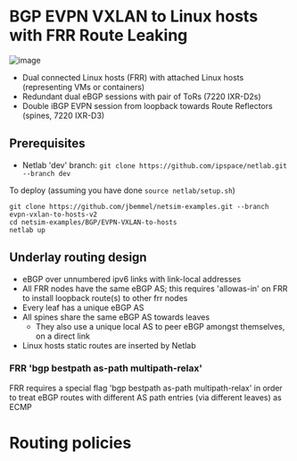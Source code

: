 # BGP EVPN VXLAN to Linux hosts with FRR Route Leaking

![image](https://user-images.githubusercontent.com/2031627/192073414-2c224fd0-e457-47f5-9c7d-862518a4121a.png)

* Dual connected Linux hosts (FRR) with attached Linux hosts (representing VMs or containers)
* Redundant dual eBGP sessions with pair of ToRs (7220 IXR-D2s)
* Double iBGP EVPN session from loopback towards Route Reflectors (spines, 7220 IXR-D3)

## Prerequisites
* Netlab 'dev' branch: ```git clone https://github.com/ipspace/netlab.git --branch dev```

To deploy (assuming you have done ```source netlab/setup.sh```)
```
git clone https://github.com/jbemmel/netsim-examples.git --branch evpn-vxlan-to-hosts-v2
cd netsim-examples/BGP/EVPN-VXLAN-to-hosts
netlab up
```

## Underlay routing design
* eBGP over unnumbered ipv6 links with link-local addresses
* All FRR nodes have the same eBGP AS; this requires 'allowas-in' on FRR to install loopback route(s) to other frr nodes
* Every leaf has a unique eBGP AS
* All spines share the same eBGP AS towards leaves
  + They also use a unique local AS to peer eBGP amongst themselves, on a direct link
* Linux hosts static routes are inserted by Netlab

### FRR 'bgp bestpath as-path multipath-relax'

FRR requires a special flag 'bgp bestpath as-path multipath-relax' in order to treat eBGP routes with different AS path entries (via different leaves) as ECMP

# Routing policies

